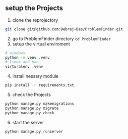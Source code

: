 ## setup the Projects
1. clone the reprojectory
```bash
git clone git@github.com:Debraj-Das/ProblemFinder.git
```
2. go to ProblemFinder directory `cd ProblemFinder`
3. setup the virtual enviroment
```bash
# windows
python -m venv .venv 
# linux and mac
virturalenv .venv
```
4. install nessary module
```bash
pip install -r requirements.txt
```
5. check the Projects
```bash
python manage.py makemigrations
python manage.py migrate
python manage.py check
```
6. start the server
```bash
python manage.py runserver
```